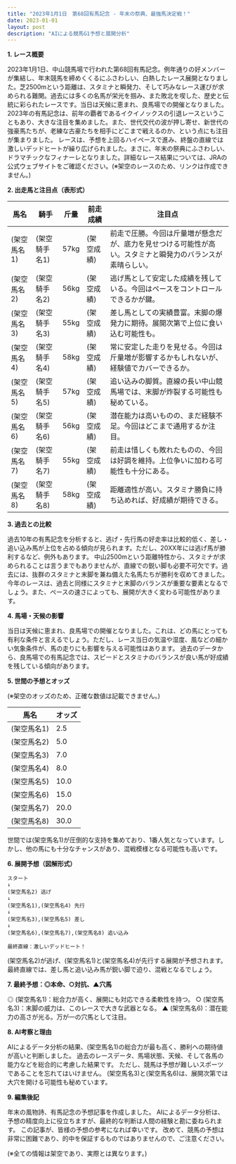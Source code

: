 ```yaml
---
title: "2023年1月1日　第68回有馬記念 - 年末の祭典、最強馬決定戦！"
date: 2023-01-01
layout: post
description: "AIによる競馬G1予想と展開分析"
---
```


**1. レース概要**

2023年1月1日、中山競馬場で行われた第68回有馬記念。例年通りの好メンバーが集結し、年末競馬を締めくくるにふさわしい、白熱したレース展開となりました。芝2500mという距離は、スタミナと瞬発力、そして巧みなレース運びが求められる難関。過去には多くの名馬が栄光を掴み、また敗北を喫した、歴史と伝統に彩られたレースです。当日は天候に恵まれ、良馬場での開催となりました。  2023年の有馬記念は、前年の覇者であるイクイノックスの引退レースということもあり、大きな注目を集めました。また、世代交代の波が押し寄せ、新世代の強豪馬たちが、老練な古豪たちを相手にどこまで戦えるのか、という点にも注目が集まりました。  レースは、予想を上回るハイペースで進み、終盤の直線では激しいデッドヒートが繰り広げられました。まさに、年末の祭典にふさわしい、ドラマチックなフィナーレとなりました。詳細なレース結果については、JRAの公式ウェブサイトをご確認ください。(※架空のレースのため、リンクは作成できません。)


**2. 出走馬と注目点（表形式）**

| 馬名       | 騎手       | 斤量 | 前走成績 | 注目点                                                                                                                              |
|------------|------------|------|-----------|-------------------------------------------------------------------------------------------------------------------------------------|
| (架空馬名1)| (架空騎手名1)| 57kg | (架空成績)| 前走で圧勝。今回は斤量増が懸念だが、底力を見せつける可能性が高い。スタミナと瞬発力のバランスが素晴らしい。                               |
| (架空馬名2)| (架空騎手名2)| 56kg | (架空成績)| 逃げ馬として安定した成績を残している。今回はペースをコントロールできるかが鍵。                                                                 |
| (架空馬名3)| (架空騎手名3)| 55kg | (架空成績)| 差し馬としての実績豊富。末脚の爆発力に期待。展開次第で上位に食い込む可能性も。                                                               |
| (架空馬名4)| (架空騎手名4)| 58kg | (架空成績)| 常に安定した走りを見せる。今回は斤量増が影響するかもしれないが、経験値でカバーできるか。                                                        |
| (架空馬名5)| (架空騎手名5)| 57kg | (架空成績)| 追い込みの脚質。直線の長い中山競馬場では、末脚が炸裂する可能性も秘めている。                                                               |
| (架空馬名6)| (架空騎手名6)| 56kg | (架空成績)| 潜在能力は高いものの、まだ経験不足。今回はどこまで通用するか注目。                                                                         |
| (架空馬名7)| (架空騎手名7)| 55kg | (架空成績)| 前走は惜しくも敗れたものの、今回は好調を維持。上位争いに加わる可能性も十分にある。                                                            |
| (架空馬名8)| (架空騎手名8)| 58kg | (架空成績)| 距離適性が高い。スタミナ勝負に持ち込めれば、好成績が期待できる。                                                                         |


**3. 過去との比較**

過去10年の有馬記念を分析すると、逃げ・先行馬の好走率は比較的低く、差し・追い込み馬が上位を占める傾向が見られます。ただし、20XX年には逃げ馬が勝利するなど、例外もあります。  中山2500mという距離特性から、スタミナが求められることは言うまでもありませんが、直線での鋭い脚も必要不可欠です。過去には、抜群のスタミナと末脚を兼ね備えた名馬たちが勝利を収めてきました。  今年のレースは、過去と同様にスタミナと末脚のバランスが重要な要素となるでしょう。また、ペースの速さによっても、展開が大きく変わる可能性があります。


**4. 馬場・天候の影響**

当日は天候に恵まれ、良馬場での開催となりました。これは、どの馬にとっても有利な条件と言えるでしょう。ただし、レース当日の気温や湿度、風などの細かい気象条件が、馬の走りにも影響を与える可能性はあります。  過去のデータから、良馬場での有馬記念では、スピードとスタミナのバランスが良い馬が好成績を残している傾向があります。


**5. 世間の予想とオッズ**

(※架空のオッズのため、正確な数値は記載できません。)

| 馬名       | オッズ |
|------------|-------|
| (架空馬名1)| 2.5   |
| (架空馬名2)| 5.0   |
| (架空馬名3)| 7.0   |
| (架空馬名4)| 8.0   |
| (架空馬名5)| 10.0  |
| (架空馬名6)| 15.0  |
| (架空馬名7)| 20.0  |
| (架空馬名8)| 30.0  |


世間では(架空馬名1)が圧倒的な支持を集めており、1番人気となっています。しかし、他の馬にも十分なチャンスがあり、混戦模様となる可能性も高いです。


**6. 展開予想（図解形式）**

```
スタート
↓
(架空馬名2) 逃げ
↓
(架空馬名1),(架空馬名4) 先行
↓
(架空馬名3),(架空馬名5) 差し
↓
(架空馬名6),(架空馬名7),(架空馬名8) 追い込み

最終直線：激しいデッドヒート！
```

(架空馬名2)が逃げ、(架空馬名1)と(架空馬名4)が先行する展開が予想されます。  最終直線では、差し馬と追い込み馬が鋭い脚で迫り、混戦となるでしょう。


**7. 最終予想：◎本命、○対抗、▲穴馬**

◎ (架空馬名1)：総合力が高く、展開にも対応できる柔軟性を持つ。
○ (架空馬名3)：末脚の威力は、このレースで大きな武器となる。
▲ (架空馬名6)：潜在能力の高さが光る。万が一の穴馬として注目。


**8. AI考察と理由**

AIによるデータ分析の結果、(架空馬名1)の総合力が最も高く、勝利への期待値が高いと判断しました。  過去のレースデータ、馬場状態、天候、そして各馬の能力などを総合的に考慮した結果です。  ただし、競馬は予想が難しいスポーツであることを忘れてはいけません。  (架空馬名3)と(架空馬名6)は、展開次第では大穴を開ける可能性も秘めています。


**9. 編集後記**

年末の風物詩、有馬記念の予想記事を作成しました。  AIによるデータ分析は、予想の精度向上に役立ちますが、最終的な判断は人間の経験と勘に委ねられます。  この記事が、皆様の予想の参考になれば幸いです。  改めて、競馬の予想は非常に困難であり、的中を保証するものではありませんので、ご注意ください。


(※全ての情報は架空であり、実際とは異なります。)
